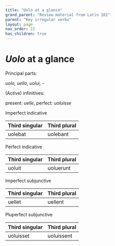 ```yaml
---
title: "Uolo at a glance"
grand_parent: "Review material from Latin 101"
parent: "Key irregular verbs"
layout: page
nav_order: 22
has_children: true
---
```


# *Uolo* at a glance

Principal parts:

*uolo, uello, uolui, -*

(Active) infinitives:

present: *uelle*, perfect: *uoluisse*



Imperfect indicative

| Third singular | Third plural |
| --- | --- |
| uolebat | uolebant |

Perfect indicative

| Third singular | Third plural |
| --- | --- |
| uoluit | uoluerunt |


Imperfect subjunctive

| Third singular | Third plural |
| --- | --- |
| uellet | uellent |


Pluperfect subjunctive

| Third singular | Third plural |
| --- | --- |
| uoluisset | uoluissent |